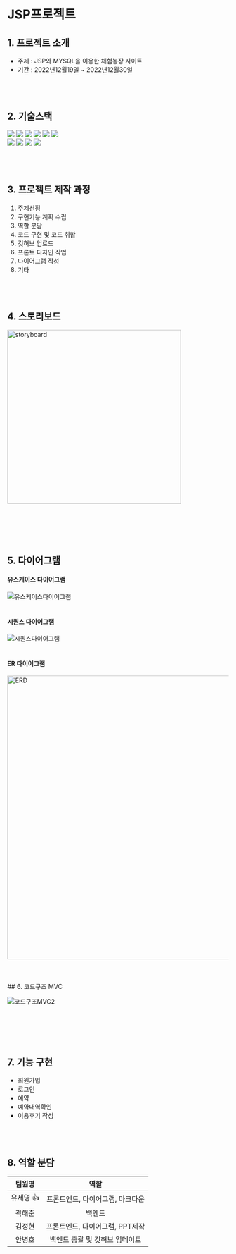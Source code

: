 # JSP프로젝트
## 1. 프로젝트 소개
* 주제 : JSP와 MYSQL을 이용한 체험농장 사이트 
* 기간 : 2022년12월19일 ~ 2022년12월30일
<br><br>
<br><br>
## 2. 기술스택
<img src="https://img.shields.io/badge/Eclipse IDE-2C2255?style=for-the-badge&logo=Eclipse IDE&logoColor=white"> <img src="https://img.shields.io/badge/HTML5-E34F26?style=for-the-badge&logo=HTML5&logoColor=white"> <img src="https://img.shields.io/badge/CSS3-1572B6?style=for-the-badge&logo=CSS3&logoColor=white"> <img src="https://camo.githubusercontent.com/a0f9c9f1295e65f8c081e5e6073840e309726163c310542f8c0acb5aa60ba5ad/68747470733a2f2f696d672e736869656c64732e696f2f62616467652f4a4156412d3030373339363f7374796c653d666f722d7468652d6261646765266c6f676f3d6a617661266c6f676f436f6c6f723d7768697465"> <img src="https://img.shields.io/badge/Apache Tomcat-F8DC75?style=for-the-badge&logo=Apache Tomcat&logoColor=black"> <img src="https://img.shields.io/badge/Amazon AWS-232F3E?style=for-the-badge&logo=Amazon AWS&logoColor=white"><br> <img src="https://img.shields.io/badge/Git-F05032?style=for-the-badge&logo=Git&logoColor=white"> <img src="https://img.shields.io/badge/GitHub-181717?style=for-the-badge&logo=GitHub&logoColor=white"> <img src="https://img.shields.io/badge/Notion-2C2255?style=for-the-badge&logo=Notion&logoColor=white"> <img src="https://img.shields.io/badge/MYSQL-2C2255?style=for-the-badge&logo=MYSQL&logoColor=white">
<br><br>
<br><br>
## 3. 프로젝트 제작 과정
1. 주제선정
2. 구현기능 계획 수립
3. 역할 분담
4. 코드 구현 및 코드 취합
5. 깃허브 업로드
6. 프론트 디자인 작업
7. 다이어그램 작성
8. 기타 
<br><br>
<br><br>
## 4. 스토리보드
<img width="395" alt="storyboard" src="https://user-images.githubusercontent.com/117965336/209775111-f78b859a-082d-4c3d-beed-fe16e0895fb5.png">

<br><br>
<br><br>
## 5. 다이어그램
#### 유스케이스 다이어그램

![유스케이스다이어그램](https://user-images.githubusercontent.com/117965336/209775210-56c1afcd-2d7b-48df-b77b-a5800ce6e540.gif)
<br>
<br>
#### 시퀀스 다이어그램

![시퀀스다이어그램](https://user-images.githubusercontent.com/117965336/209775265-d49054cd-8109-4a2e-956e-4ff4c15e4d3e.jpg)
<br>
<br>
#### ER 다이어그램

<img width="644" alt="ERD" src="https://user-images.githubusercontent.com/117965336/209775308-09a08904-c2b1-4039-b470-6375e17dbeee.png">
<br><br>
<br><br>
## 6. 코드구조 MVC

![코드구조MVC2](https://user-images.githubusercontent.com/117965336/209775927-c01b6454-d53d-4355-8ee5-60064b27d64c.gif)


<br><br>
<br><br>
## 7. 기능 구현
* 회원가입
* 로그인
* 예약
* 예약내역확인
* 이용후기 작성
<br><br>
<br><br>
## 8. 역할 분담
|팀원명|역할
|:---:|:---:
|유세영 :+1:|프론트엔드, 다이어그램, 마크다운
|곽해준|백엔드 
|김정현|프론트엔드, 다이어그램, PPT제작
|안병호|백엔드 총괄 및 깃허브 업데이트

